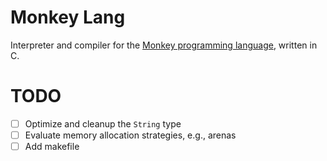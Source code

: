 # Monkey Lang

Interpreter and compiler for the [Monkey programming language](https://interpreterbook.com/#the-monkey-programming-language), written in C.

# TODO

- [ ] Optimize and cleanup the `String` type
- [ ] Evaluate memory allocation strategies, e.g., arenas
- [ ] Add makefile
